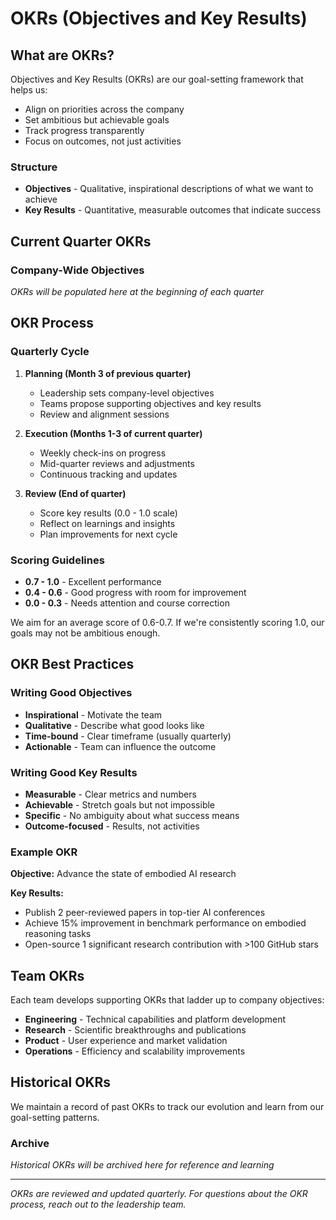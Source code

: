 # OKRs (Objectives and Key Results)

## What are OKRs?

Objectives and Key Results (OKRs) are our goal-setting framework that helps us:

- Align on priorities across the company
- Set ambitious but achievable goals
- Track progress transparently
- Focus on outcomes, not just activities

### Structure

- **Objectives** - Qualitative, inspirational descriptions of what we want to achieve
- **Key Results** - Quantitative, measurable outcomes that indicate success

## Current Quarter OKRs

### Company-Wide Objectives

*OKRs will be populated here at the beginning of each quarter*

## OKR Process

### Quarterly Cycle

1. **Planning (Month 3 of previous quarter)**
   - Leadership sets company-level objectives
   - Teams propose supporting objectives and key results
   - Review and alignment sessions

2. **Execution (Months 1-3 of current quarter)**
   - Weekly check-ins on progress
   - Mid-quarter reviews and adjustments
   - Continuous tracking and updates

3. **Review (End of quarter)**
   - Score key results (0.0 - 1.0 scale)
   - Reflect on learnings and insights
   - Plan improvements for next cycle

### Scoring Guidelines

- **0.7 - 1.0** - Excellent performance
- **0.4 - 0.6** - Good progress with room for improvement  
- **0.0 - 0.3** - Needs attention and course correction

We aim for an average score of 0.6-0.7. If we're consistently scoring 1.0, our goals may not be ambitious enough.

## OKR Best Practices

### Writing Good Objectives

- **Inspirational** - Motivate the team
- **Qualitative** - Describe what good looks like
- **Time-bound** - Clear timeframe (usually quarterly)
- **Actionable** - Team can influence the outcome

### Writing Good Key Results

- **Measurable** - Clear metrics and numbers
- **Achievable** - Stretch goals but not impossible
- **Specific** - No ambiguity about what success means
- **Outcome-focused** - Results, not activities

### Example OKR

**Objective:** Advance the state of embodied AI research

**Key Results:**
- Publish 2 peer-reviewed papers in top-tier AI conferences
- Achieve 15% improvement in benchmark performance on embodied reasoning tasks
- Open-source 1 significant research contribution with >100 GitHub stars

## Team OKRs

Each team develops supporting OKRs that ladder up to company objectives:

- **Engineering** - Technical capabilities and platform development
- **Research** - Scientific breakthroughs and publications
- **Product** - User experience and market validation
- **Operations** - Efficiency and scalability improvements

## Historical OKRs

We maintain a record of past OKRs to track our evolution and learn from our goal-setting patterns.

### Archive

*Historical OKRs will be archived here for reference and learning*

---

*OKRs are reviewed and updated quarterly. For questions about the OKR process, reach out to the leadership team.*
